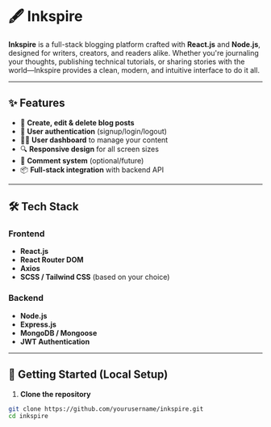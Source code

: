 # 🖋️ Inkspire

**Inkspire** is a full-stack blogging platform crafted with **React.js** and **Node.js**, designed for writers, creators, and readers alike. Whether you're journaling your thoughts, publishing technical tutorials, or sharing stories with the world—Inkspire provides a clean, modern, and intuitive interface to do it all.


---

## ✨ Features

- 📝 **Create, edit & delete blog posts**
- 🔐 **User authentication** (signup/login/logout)
- 🧑‍💻 **User dashboard** to manage your content
- 🔍 **Responsive design** for all screen sizes
- 💬 **Comment system** (optional/future)
- 📦 **Full-stack integration** with backend API

---

## 🛠 Tech Stack

### Frontend
- **React.js**
- **React Router DOM**
- **Axios**
- **SCSS / Tailwind CSS** (based on your choice)

### Backend
- **Node.js**
- **Express.js**
- **MongoDB / Mongoose**
- **JWT Authentication**

---

## 🚀 Getting Started (Local Setup)

1. **Clone the repository**

```bash
git clone https://github.com/yourusername/inkspire.git
cd inkspire
